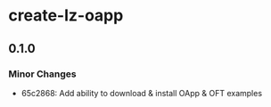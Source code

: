# create-lz-oapp

## 0.1.0

### Minor Changes

-   65c2868: Add ability to download & install OApp & OFT examples
